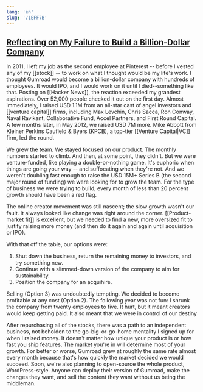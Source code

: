 ```yaml
---
lang: 'en'
slug: '/1EFF7B'
---
```


## [Reflecting on My Failure to Build a Billion-Dollar Company](https://sahillavingia.com/reflecting)

In 2011, I left my job as the second employee at Pinterest -- before I vested any of my [[stock]] -- to work on what I thought would be my life's work. I thought Gumroad would become a billion-dollar company with hundreds of employees. It would IPO, and I would work on it until I died--something like that. Posting on [[Hacker News]], the reaction exceeded my grandest aspirations. Over 52,000 people checked it out on the first day. Almost immediately, I raised USD 1.1M from an all-star cast of angel investors and [[venture capital]] firms, including Max Levchin, Chris Sacca, Ron Conway, Naval Ravikant, Collaborative Fund, Accel Partners, and First Round Capital. A few months later, in May 2012, we raised USD 7M more. Mike Abbott from Kleiner Perkins Caufield & Byers (KPCB), a top-tier [[Venture Capital|VC]] firm, led the round.

We grew the team. We stayed focused on our product. The monthly numbers started to climb. And then, at some point, they didn't. But we were venture-funded, like playing a double-or-nothing game. It's euphoric when things are going your way -- and suffocating when they're not. And we weren't doubling fast enough to raise the USD 15M+ Series B (the second major round of funding) we were looking for to grow the team. For the type of business we were trying to build, every month of less than 20 percent growth should have been a red flag.

The online creator movement was still nascent; the slow growth wasn't our fault. It always looked like change was right around the corner. [[Product-market fit]] is excellent, but we needed to find a new, more oversized fit to justify raising more money (and then do it again and again until acquisition or IPO).

With that off the table, our options were:

1. Shut down the business, return the remaining money to investors, and try something new.
2. Continue with a slimmed-down version of the company to aim for sustainability.
3. Position the company for an acquihire.

Selling (Option 3) was undoubtedly tempting.
We decided to become profitable at any cost (Option 2).
The following year was not fun: I shrunk the company from twenty employees to five.
It hurt, but it meant creators would keep getting paid. It also meant that we were in control of our destiny

After repurchasing all of the stocks,
there was a path to an independent business,
not beholden to the go-big-or-go-home mentality I signed up for when I raised money.
It doesn't matter how unique your product is or how fast you ship features.
The market you're in will determine most of your growth.
For better or worse, Gumroad grew at roughly the same rate almost every month because that's how quickly the market decided we would succeed.
Soon, we're also planning to open-source the whole product, WordPress-style. Anyone can deploy their version of Gumroad, make the changes they want, and sell the content they want without us being the middleman.
